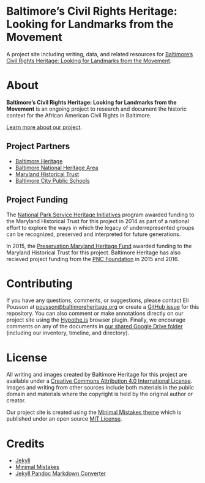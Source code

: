 # Baltimore’s Civil Rights Heritage: Looking for Landmarks from the Movement

A project site including writing, data, and related resources for [Baltimore’s Civil Rights Heritage: Looking for Landmarks from the Movement](http://baltimoreheritage.org/project/civil-rights-heritage/).

# About

**Baltimore’s Civil Rights Heritage: Looking for Landmarks from the Movement** is an ongoing project to research and document the historic context for the African American Civil Rights in Baltimore.

[Learn more about our project](https://baltimoreheritage.github.io/civil-rights-heritage/about/).

## Project Partners

- [Baltimore Heritage](http://baltimoreheritage.org/)
- [Baltimore National Heritage Area](http://explorebaltimore.org/)
- [Maryland Historical Trust](http://mht.maryland.gov/)
- [Baltimore City Public Schools](http://www.baltimorecityschools.org/)

## Project Funding

The [National Park Service Heritage Initiatives](https://www.nps.gov/heritageinitiatives/) program awarded funding to the Maryland Historical Trust for this project in 2014 as part of a national effort to explore the ways in which the legacy of underrepresented groups can be recognized, preserved and interpreted for future generations.

In 2015, the [Preservation Maryland Heritage Fund](http://preservationmaryland.org/programs/heritage-fund-grants/) awarded funding to the Maryland Historical Trust for this project. Baltimore Heritage has also recieved project funding from the [PNC Foundation](http://www1.pnc.com/pncfoundation/) in 2015 and 2016.

# Contributing

If you have any questions, comments, or suggestions, please contact Eli Pousson at pousson@baltimoreheritage.org or create a [GitHub issue](https://github.com/baltimoreheritage/civil-rights-heritage/issues) for this repository. You can also comment or make annotations directly on our project site using the [Hypothe.is](https://hypothes.is/) browser plugin. Finally, we encourage comments on any of the documents in [our shared Google Drive folder](https://drive.google.com/open?id=0ByRNPnSQ-I35d3hReTdmVjVrc28) (including our inventory, timeline, and directory).

# License

All writing and images created by Baltimore Heritage for this project are available under a [Creative Commons Attribution 4.0 International License](http://creativecommons.org/licenses/by/4.0/). Images and writing from other sources include both materials in the public domain and materials where the copyright is held by the original author or creator.

Our project site is created using the [Minimal Mistakes theme](https://mmistakes.github.io/minimal-mistakes/) which is published under an open source [MIT License](https://github.com/mmistakes/minimal-mistakes/blob/master/LICENSE).

# Credits

- [Jekyll](http://jekyllrb.com/)
- [Minimal Mistakes](https://mmistakes.github.io/minimal-mistakes/)
- [Jekyll Pandoc Markdown Converter](https://github.com/mfenner/jekyll-pandoc)
